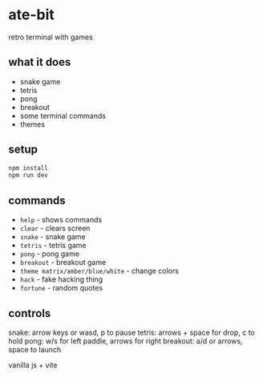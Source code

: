 # ate-bit

retro terminal with games

## what it does

- snake game
- tetris 
- pong
- breakout
- some terminal commands
- themes

## setup

```bash
npm install
npm run dev
```

## commands

- `help` - shows commands
- `clear` - clears screen
- `snake` - snake game
- `tetris` - tetris game
- `pong` - pong game
- `breakout` - breakout game
- `theme matrix/amber/blue/white` - change colors
- `hack` - fake hacking thing
- `fortune` - random quotes

## controls

snake: arrow keys or wasd, p to pause
tetris: arrows + space for drop, c to hold
pong: w/s for left paddle, arrows for right
breakout: a/d or arrows, space to launch

vanilla js + vite

